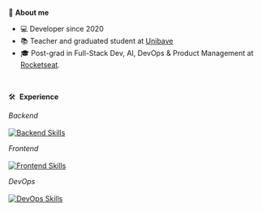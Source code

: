🚀 __About me__
- 💻 Developer since 2020
- 📚 Teacher and graduated student at <a href="https://unibave.net/" target="_blank">Unibave</a>
- 🎓 Post-grad in Full-Stack Dev, AI, DevOps & Product Management at <a href="https://www.rocketseat.com.br/faculdade" target="_blank">Rocketseat</a>.
<br>

🛠 &nbsp;__Experience__
<div>
  
  <em>Backend</em><br><br>
  [![Backend Skills](https://skillicons.dev/icons?i=redis,postgres,java,spring,rabbitmq,nodejs,vitest,python)](https://skillicons.dev)
  
  <em>Frontend</em><br><br>
  [![Frontend Skills](https://skillicons.dev/icons?i=sass,css,html,javascript,typescript,tailwind,react,vite,figma)](https://skillicons.dev)
  
  <em>DevOps</em><br><br>
  [![DevOps Skills](https://skillicons.dev/icons?i=docker,git,aws,cloudflare,githubactions)](https://skillicons.dev)
  <br><br>
</div>
